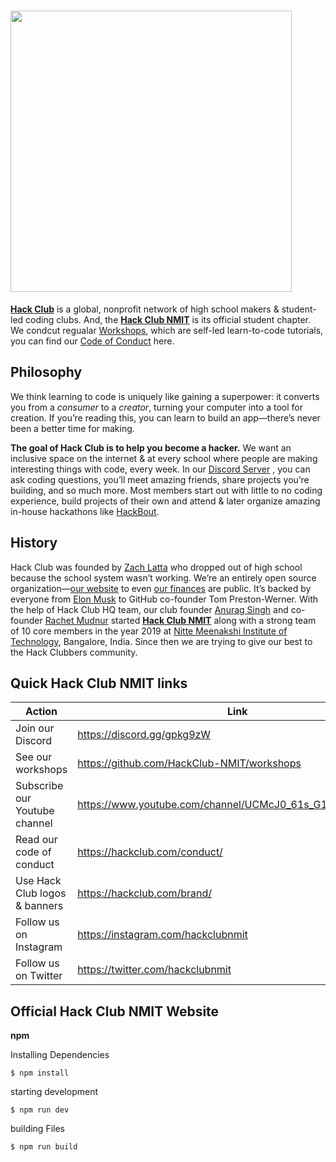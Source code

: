 # <img src="https://cdn.jsdelivr.net/gh/hackclub/meta@fc4c0d220426eb53a176e656ae7700d9dcd0b2c5/logos/hack_club_red_text.svg" width="450">

[**Hack Club**](https://hackclub.com/) is a global, nonprofit network of high school makers & student-led coding clubs. And, the [**Hack Club NMIT**](https://hackbout.tech) is its official student chapter. We condcut regualar [Workshops](https://github.com/HackClub-NMIT/workshops), which are self-led learn-to-code tutorials, you can find our [Code of Conduct](https://hackclub.com/conduct/) here.

## Philosophy

We think learning to code is uniquely like gaining a superpower: it converts you from a _consumer_ to a _creator_, turning your computer into a tool for creation. If you’re reading this, you can learn to build an app—there’s never been a better time for making.

**The goal of Hack Club is to help you become a hacker.** We want an inclusive space on the internet & at every school where people are making interesting things with code, every week. In our [Discord Server](https://discord.gg/gpkg9zW) , you can ask coding questions, you’ll meet amazing friends, share projects you’re building, and so much more. Most members start out with little to no coding experience, build projects of their own and attend & later organize amazing in-house hackathons like [HackBout](https://hackbout.tech).

## History

Hack Club was founded by [Zach Latta](https://zachlatta.com) who dropped out of high school because the school system wasn’t working. We’re an entirely open source organization—[our website](https://github.com/hackclub/v3) to even [our finances](https://bank.hackclub.com/hq) are public. It’s backed by everyone from [Elon Musk](https://hackclub.com/elon/) to GitHub co-founder Tom Preston-Werner. With the help of Hack Club HQ team, our club founder [Anurag Singh](https://anuragsingh.dev) and co-founder [Rachet Mudnur](https://github.com/rachetm) started [**Hack Club NMIT**](https://hackbout.tech) along with a strong team of 10 core members in the year 2019 at [Nitte Meenakshi Institute of Technology](https://nmit.ac.in), Bangalore, India. Since then we are trying to give our best to the Hack Clubbers community.

## Quick Hack Club NMIT links

| Action                        | Link                                                       |
| ----------------------------- | ---------------------------------------------------------- |
| Join our Discord              | <https://discord.gg/gpkg9zW>                               |
| See our workshops             | <https://github.com/HackClub-NMIT/workshops>               |
| Subscribe our Youtube channel | <https://www.youtube.com/channel/UCMcJ0_61s_G1UvPbVPs2edw> |
| Read our code of conduct      | <https://hackclub.com/conduct/>                            |
| Use Hack Club logos & banners | <https://hackclub.com/brand/>                              |
| Follow us on Instagram        | <https://instagram.com/hackclubnmit>                       |
| Follow us on Twitter          | <https://twitter.com/hackclubnmit>                         |

## Official Hack Club NMIT Website

**npm**

Installing Dependencies

    $ npm install

starting development

    $ npm run dev

building Files

    $ npm run build

